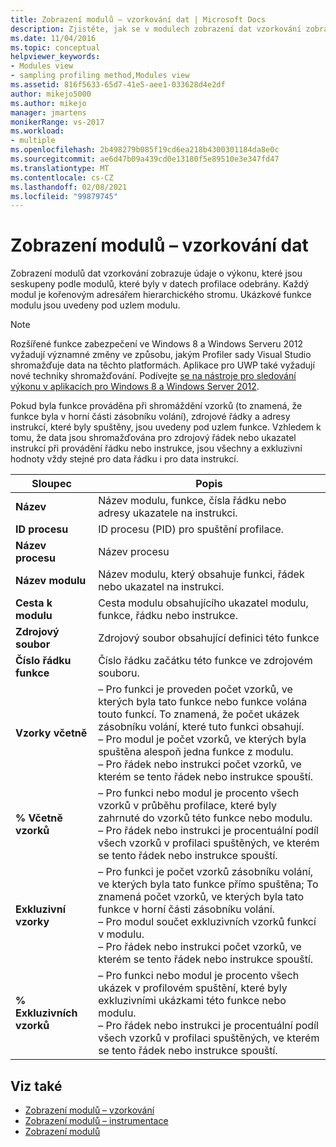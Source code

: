 ```yaml
---
title: Zobrazení modulů – vzorkování dat | Microsoft Docs
description: Zjistěte, jak se v modulech zobrazení dat vzorkování zobrazují data o výkonu seskupená podle modulů, které byly v datech profilování vzorků.
ms.date: 11/04/2016
ms.topic: conceptual
helpviewer_keywords:
- Modules view
- sampling profiling method,Modules view
ms.assetid: 816f5633-65d7-41e5-aee1-033628d4e2df
author: mikejo5000
ms.author: mikejo
manager: jmartens
monikerRange: vs-2017
ms.workload:
- multiple
ms.openlocfilehash: 2b498279b085f19cd6ea218b4300301184da8e0c
ms.sourcegitcommit: ae6d47b09a439cd0e13180f5e89510e3e347fd47
ms.translationtype: MT
ms.contentlocale: cs-CZ
ms.lasthandoff: 02/08/2021
ms.locfileid: "99879745"
---
```

# <a name="modules-view---sampling-data"></a>Zobrazení modulů – vzorkování dat
Zobrazení modulů dat vzorkování zobrazuje údaje o výkonu, které jsou seskupeny podle modulů, které byly v datech profilace odebrány. Každý modul je kořenovým adresářem hierarchického stromu. Ukázkové funkce modulu jsou uvedeny pod uzlem modulu.

> [!NOTE]
> Rozšířené funkce zabezpečení ve Windows 8 a Windows Serveru 2012 vyžadují významné změny ve způsobu, jakým Profiler sady Visual Studio shromažďuje data na těchto platformách. Aplikace pro UWP také vyžadují nové techniky shromažďování. Podívejte [se na nástroje pro sledování výkonu v aplikacích pro Windows 8 a Windows Server 2012](../profiling/performance-tools-on-windows-8-and-windows-server-2012-applications.md).

 Pokud byla funkce prováděna při shromáždění vzorků (to znamená, že funkce byla v horní části zásobníku volání), zdrojové řádky a adresy instrukcí, které byly spuštěny, jsou uvedeny pod uzlem funkce. Vzhledem k tomu, že data jsou shromažďována pro zdrojový řádek nebo ukazatel instrukcí při provádění řádku nebo instrukce, jsou všechny a exkluzivní hodnoty vždy stejné pro data řádku i pro data instrukcí.

|Sloupec|Popis|
|------------|-----------------|
|**Název**|Název modulu, funkce, čísla řádku nebo adresy ukazatele na instrukci.|
|**ID procesu**|ID procesu (PID) pro spuštění profilace.|
|**Název procesu**|Název procesu|
|**Název modulu**|Název modulu, který obsahuje funkci, řádek nebo ukazatel na instrukci.|
|**Cesta k modulu**|Cesta modulu obsahujícího ukazatel modulu, funkce, řádku nebo instrukce.|
|**Zdrojový soubor**|Zdrojový soubor obsahující definici této funkce|
|**Číslo řádku funkce**|Číslo řádku začátku této funkce ve zdrojovém souboru.|
|**Vzorky včetně**|– Pro funkci je proveden počet vzorků, ve kterých byla tato funkce nebo funkce volána touto funkcí. To znamená, že počet ukázek zásobníku volání, které tuto funkci obsahují.<br />– Pro modul je počet vzorků, ve kterých byla spuštěna alespoň jedna funkce z modulu.<br />– Pro řádek nebo instrukci počet vzorků, ve kterém se tento řádek nebo instrukce spouští.|
|**% Včetně vzorků**|– Pro funkci nebo modul je procento všech vzorků v průběhu profilace, které byly zahrnuté do vzorků této funkce nebo modulu.<br />– Pro řádek nebo instrukci je procentuální podíl všech vzorků v profilaci spuštěných, ve kterém se tento řádek nebo instrukce spouští.|
|**Exkluzivní vzorky**|– Pro funkci je počet vzorků zásobníku volání, ve kterých byla tato funkce přímo spuštěna; To znamená počet vzorků, ve kterých byla tato funkce v horní části zásobníku volání.<br />– Pro modul součet exkluzivních vzorků funkcí v modulu.<br />– Pro řádek nebo instrukci počet vzorků, ve kterém se tento řádek nebo instrukce spouští.|
|**% Exkluzivních vzorků**|– Pro funkci nebo modul je procento všech ukázek v profilovém spuštění, které byly exkluzivními ukázkami této funkce nebo modulu.<br />– Pro řádek nebo instrukci je procentuální podíl všech vzorků v profilaci spuštěných, ve kterém se tento řádek nebo instrukce spouští.|

## <a name="see-also"></a>Viz také
- [Zobrazení modulů – vzorkování](../profiling/modules-view-dotnet-memory-sampling-data.md)
- [Zobrazení modulů – instrumentace](../profiling/modules-view-dotnet-memory-instrumentation-data.md)
- [Zobrazení modulů](../profiling/modules-view-instrumentation-data.md)
